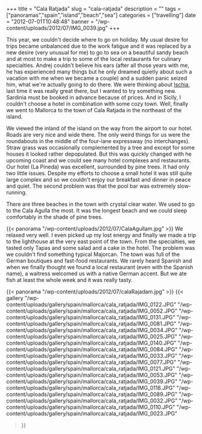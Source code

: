 +++
title = "Cala Ratjada"
slug = "cala-ratjada"
description = ""
tags = ["panoramas","spain","island","beach","sea"]
categories = ["travelling"]
date = "2012-07-01T10:48:48"
banner = "/wp-content/uploads/2012/07/IMG_0039.jpg"
+++

This year, we couldn't decide where to go on holiday. My usual desire for trips became unbalanced
due to the work fatigue and it was replaced by a new desire (very unusual for me) to go to sea on a
beautiful sandy beach and at most to make a trip to some of the local restaurants for culinary specialties. Andrej
couldn't believe his ears (after all those years with me, he has experienced many things but he
only dreamed quietly about such a vacation with me when we became a couple) and a sudden panic
seized him, what we're actually going to do there. We were thinking about <a title="Evergreen
island – Ischia" href="http://www.ajka-andrej.com/2008/06/28/evergreen-island/"
target="_blank">Ischia</a>, last time it was really great there, but I wanted to try something new.
Sardinia must be booked in advance because of prices. And in Sicily, I couldn't choose a hotel in
combination with some cozy town. Well, finally we went to Mallorca to the town of Cala Ratjada in
the northeast of the island.

We viewed the inland of the island on the way from the airport to our hotel. Roads are very nice and
wide there. The only weird things for us were the roundabouts in the middle of the four-lane
expressway (no interchanges). Straw grass was occasionally complemented by a tree and except for
some houses it looked rather depopulated. But this was quickly changed with he upcoming coast and
we could see many hotel complexes and restaurants. Our hotel (La Pineda) was excellent, surrounded
by pine trees. It had only two little issues. Despite my efforts to choose a small hotel it was
still quite large complex and so we couldn't enjoy our breakfast and dinner in peace and quiet. The
second problem was that the pool bar was extremely slow-running.

There are three beaches in the town with crystal clear water. We used to go to the Cala Agulla the
most. It was the longest beach and we could sleep comfortably in the shade of pine trees.

{{< panorama "/wp-content/uploads/2012/07/CalaAgullam.jpg"  >}}
We relaxed very well. I even picked up my lost energy and finally we made a trip to the lighthouse
at the very east point of the town. From the specialties, we tasted only Tapas and some salad and a
cake in the hotel. The problem was we couldn't find something typical Majorcan. The town was full
of the German boutiques and fast-food restaurants. We rarely heard Spanish and when we finally
thought we found a local restaurant (even with the Spanish name), a waitress welcomed us with a
native German accent. But we ate fish at least the whole week and it was really tasty.

{{< panorama "/wp-content/uploads/2012/07/calaRajadam.jpg"  >}}
{{< gallery
    "/wp-content/uploads/gallery/spain/mallorca/cala_ratjada/IMG_0122.JPG"
    "/wp-content/uploads/gallery/spain/mallorca/cala_ratjada/IMG_0052.JPG"
    "/wp-content/uploads/gallery/spain/mallorca/cala_ratjada/IMG_0131.JPG"
    "/wp-content/uploads/gallery/spain/mallorca/cala_ratjada/IMG_0081.JPG"
    "/wp-content/uploads/gallery/spain/mallorca/cala_ratjada/IMG_0034.JPG"
    "/wp-content/uploads/gallery/spain/mallorca/cala_ratjada/IMG_0025.JPG"
    "/wp-content/uploads/gallery/spain/mallorca/cala_ratjada/IMG_0140.JPG"
    "/wp-content/uploads/gallery/spain/mallorca/cala_ratjada/IMG_0084.JPG"
    "/wp-content/uploads/gallery/spain/mallorca/cala_ratjada/IMG_0033.JPG"
    "/wp-content/uploads/gallery/spain/mallorca/cala_ratjada/IMG_0077.JPG"
    "/wp-content/uploads/gallery/spain/mallorca/cala_ratjada/IMG_0121.JPG"
    "/wp-content/uploads/gallery/spain/mallorca/cala_ratjada/IMG_0053.JPG"
    "/wp-content/uploads/gallery/spain/mallorca/cala_ratjada/IMG_0039.JPG"
    "/wp-content/uploads/gallery/spain/mallorca/cala_ratjada/IMG_0118.JPG"
    "/wp-content/uploads/gallery/spain/mallorca/cala_ratjada/IMG_0089.JPG"
    "/wp-content/uploads/gallery/spain/mallorca/cala_ratjada/IMG_0032.JPG"
    "/wp-content/uploads/gallery/spain/mallorca/cala_ratjada/IMG_0110.JPG"
    "/wp-content/uploads/gallery/spain/mallorca/cala_ratjada/IMG_0023.JPG"
>}}
